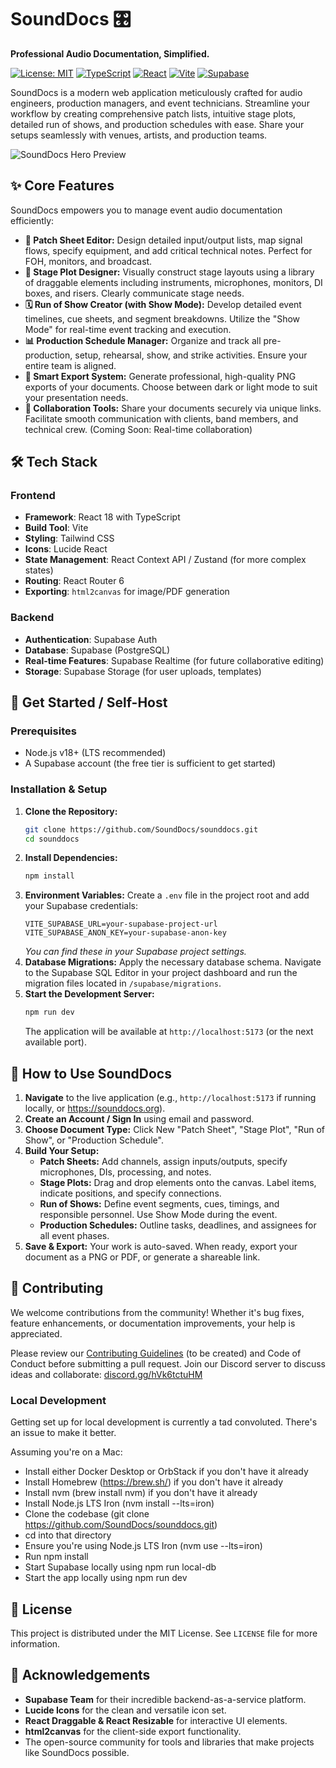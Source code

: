 # SoundDocs 🎛️

**Professional Audio Documentation, Simplified.**

[![License: MIT](https://img.shields.io/badge/License-MIT-blue.svg)](https://opensource.org/licenses/MIT)
[![TypeScript](https://img.shields.io/badge/TypeScript-5.x-blue.svg)](https://www.typescriptlang.org/)
[![React](https://img.shields.io/badge/React-18-blue.svg)](https://reactjs.org/)
[![Vite](https://img.shields.io/badge/Vite-5.x-purple.svg)](https://vitejs.dev/)
[![Supabase](https://img.shields.io/badge/Supabase-Backend-green.svg)](https://supabase.com/)

SoundDocs is a modern web application meticulously crafted for audio engineers, production managers, and event technicians. Streamline your workflow by creating comprehensive patch lists, intuitive stage plots, detailed run of shows, and production schedules with ease. Share your setups seamlessly with venues, artists, and production teams.

![SoundDocs Hero Preview](https://i.ibb.co/PGhQmGkd/Screenshot-2025-04-27-at-11-37-16.png)

## ✨ Core Features

SoundDocs empowers you to manage event audio documentation efficiently:

-   **📝 Patch Sheet Editor:**
    Design detailed input/output lists, map signal flows, specify equipment, and add critical technical notes. Perfect for FOH, monitors, and broadcast.
-   **🎨 Stage Plot Designer:**
    Visually construct stage layouts using a library of draggable elements including instruments, microphones, monitors, DI boxes, and risers. Clearly communicate stage needs.
-   **🗓️ Run of Show Creator (with Show Mode):**
    Develop detailed event timelines, cue sheets, and segment breakdowns. Utilize the "Show Mode" for real-time event tracking and execution.
-   **📊 Production Schedule Manager:**
    Organize and track all pre-production, setup, rehearsal, show, and strike activities. Ensure your entire team is aligned.
-   **🚀 Smart Export System:**
    Generate professional, high-quality PNG exports of your documents. Choose between dark or light mode to suit your presentation needs.
-   **🤝 Collaboration Tools:**
    Share your documents securely via unique links. Facilitate smooth communication with clients, band members, and technical crew. (Coming Soon: Real-time collaboration)

## 🛠️ Tech Stack

### Frontend
-   **Framework**: React 18 with TypeScript
-   **Build Tool**: Vite
-   **Styling**: Tailwind CSS
-   **Icons**: Lucide React
-   **State Management**: React Context API / Zustand (for more complex states)
-   **Routing**: React Router 6
-   **Exporting**: `html2canvas` for image/PDF generation

### Backend
-   **Authentication**: Supabase Auth
-   **Database**: Supabase (PostgreSQL)
-   **Real-time Features**: Supabase Realtime (for future collaborative editing)
-   **Storage**: Supabase Storage (for user uploads, templates)

## 🚀 Get Started / Self-Host

### Prerequisites
-   Node.js v18+ (LTS recommended)
-   A Supabase account (the free tier is sufficient to get started)

### Installation & Setup
1.  **Clone the Repository:**
    ```bash
    git clone https://github.com/SoundDocs/sounddocs.git
    cd sounddocs
    ```
2.  **Install Dependencies:**
    ```bash
    npm install
    ```
3.  **Environment Variables:**
    Create a `.env` file in the project root and add your Supabase credentials:
    ```env
    VITE_SUPABASE_URL=your-supabase-project-url
    VITE_SUPABASE_ANON_KEY=your-supabase-anon-key
    ```
    *You can find these in your Supabase project settings.*
4.  **Database Migrations:**
    Apply the necessary database schema. Navigate to the Supabase SQL Editor in your project dashboard and run the migration files located in `/supabase/migrations`.
5.  **Start the Development Server:**
    ```bash
    npm run dev
    ```
    The application will be available at `http://localhost:5173` (or the next available port).

## 📖 How to Use SoundDocs

1.  **Navigate** to the live application (e.g., `http://localhost:5173` if running locally, or https://sounddocs.org).
2.  **Create an Account / Sign In** using email and password.
3.  **Choose Document Type:** Click New "Patch Sheet", "Stage Plot", "Run of Show", or "Production Schedule".
4.  **Build Your Setup:**
    -   **Patch Sheets:** Add channels, assign inputs/outputs, specify microphones, DIs, processing, and notes.
    -   **Stage Plots:** Drag and drop elements onto the canvas. Label items, indicate positions, and specify connections.
    -   **Run of Shows:** Define event segments, cues, timings, and responsible personnel. Use Show Mode during the event.
    -   **Production Schedules:** Outline tasks, deadlines, and assignees for all event phases.
5.  **Save & Export:** Your work is auto-saved. When ready, export your document as a PNG or PDF, or generate a shareable link.

## 🤝 Contributing

We welcome contributions from the community! Whether it's bug fixes, feature enhancements, or documentation improvements, your help is appreciated.

Please review our [Contributing Guidelines](CONTRIBUTING.md) (to be created) and Code of Conduct before submitting a pull request. Join our Discord server to discuss ideas and collaborate: [discord.gg/hVk6tctuHM](https://discord.com/invite/NRcRtyxFQa)

### Local Development

Getting set up for local development is currently a tad convoluted. There's an issue to make it better.

Assuming you're on a Mac:

- Install either Docker Desktop or OrbStack if you don't have it already
- Install Homebrew (https://brew.sh/) if you don't have it already
- Install nvm (brew install nvm) if you don't have it already
- Install Node.js LTS Iron (nvm install --lts=iron)
- Clone the codebase (git clone https://github.com/SoundDocs/sounddocs.git)
- cd into that directory
- Ensure you're using Node.js LTS Iron (nvm use --lts=iron)
- Run npm install
- Start Supabase locally using npm run local-db
- Start the app locally using npm run dev

## 📄 License

This project is distributed under the MIT License. See `LICENSE` file for more information.

## 🙏 Acknowledgements

-   **Supabase Team** for their incredible backend-as-a-service platform.
-   **Lucide Icons** for the clean and versatile icon set.
-   **React Draggable & React Resizable** for interactive UI elements.
-   **html2canvas** for the client-side export functionality.
-   The open-source community for tools and libraries that make projects like SoundDocs possible.
